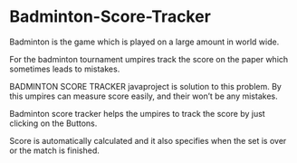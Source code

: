 # Badminton-Score-Tracker
Badminton is the game which is played on a large amount in world wide.

For the badminton tournament umpires track the score on the paper which sometimes leads to mistakes.

BADMINTON SCORE TRACKER javaproject is solution to this problem. By this umpires can measure score easily, and their won’t be any mistakes.

Badminton score tracker helps the umpires to track the score by just clicking on the Buttons.

Score is automatically calculated and it also specifies when the set is over or the match is finished.
